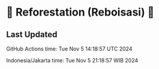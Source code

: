 
# 🌳 Reforestation (Reboisasi) 🌲

## Last Updated

GitHub Actions time: Tue Nov  5 14:18:57 UTC 2024

Indonesia/Jakarta time: Tue Nov  5 21:18:57 WIB 2024
